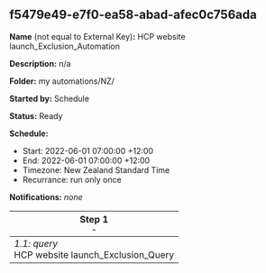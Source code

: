 ## f5479e49-e7f0-ea58-abad-afec0c756ada

**Name** (not equal to External Key)**:** HCP website launch_Exclusion_Automation

**Description:** n/a

**Folder:** my automations/NZ/

**Started by:** Schedule

**Status:** Ready

**Schedule:**

* Start: 2022-06-01 07:00:00 +12:00
* End: 2022-06-01 07:00:00 +12:00
* Timezone: New Zealand Standard Time
* Recurrance: run only once

**Notifications:** _none_


| Step 1<br>_<small>-</small>_ |
| --- |
| _1.1: query_<br>HCP website launch_Exclusion_Query |
